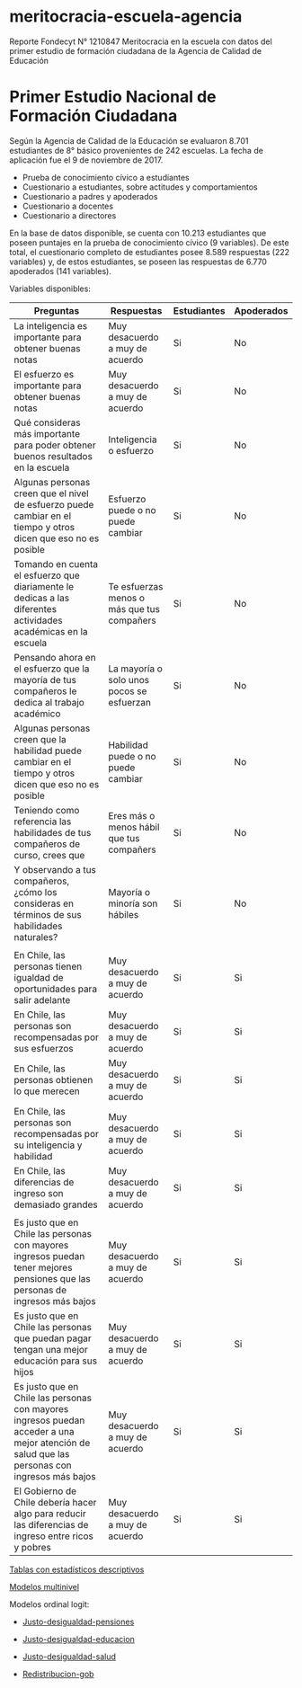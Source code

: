 # meritocracia-escuela-agencia
Reporte Fondecyt N° 1210847 Meritocracia en la escuela con datos del primer estudio de formación ciudadana de la Agencia de Calidad de Educación

# Primer Estudio Nacional de Formación Ciudadana

Según la Agencia de Calidad de la Educación se evaluaron 8.701 estudiantes de 8° básico provenientes de 242 escuelas. La fecha de aplicación fue el 9 de noviembre de 2017.

- Prueba de conocimiento cívico a estudiantes
- Cuestionario a estudiantes, sobre actitudes y comportamientos
- Cuestionario a padres y apoderados
- Cuestionario a docentes
- Cuestionario a directores

En la base de datos disponible, se cuenta con 10.213 estudiantes que poseen puntajes en la prueba de conocimiento cívico (9 variables). De este total, el cuestionario completo de estudiantes posee 8.589 respuestas (222 variables) y, de estos estudiantes, se poseen las respuestas de 6.770 apoderados (141 variables).

Variables disponibles:

| Preguntas | Respuestas | Estudiantes | Apoderados |
|-|-|-|-|
| La inteligencia es importante para obtener buenas notas | Muy desacuerdo a muy de acuerdo | Si | No |
| El esfuerzo es importante para obtener buenas notas| Muy desacuerdo a muy de acuerdo  | Si | No |
| Qué consideras más importante para poder obtener buenos resultados en la escuela | Inteligencia o esfuerzo | Si | No |
| Algunas personas creen que el nivel de esfuerzo puede cambiar en el tiempo y otros dicen que eso no es posible | Esfuerzo puede o no puede cambiar  | Si | No |
| Tomando en cuenta el esfuerzo que diariamente le dedicas a las diferentes actividades académicas en la escuela | Te esfuerzas menos o más que tus compañers | Si | No |
| Pensando ahora en el esfuerzo que la mayoría de tus compañeros le dedica al trabajo académico |  La mayoría o solo unos pocos se esfuerzan | Si | No |
| Algunas personas creen que la habilidad puede cambiar en el tiempo y otros dicen que eso no es posible | Habilidad puede o no puede cambiar | Si | No |
| Teniendo como referencia las habilidades de tus compañeros de curso, crees que | Eres más o menos hábil que tus compañers | Si | No |
| Y observando a tus compañeros, ¿cómo los consideras en términos de sus habilidades naturales? | Mayoría o minoría son hábiles | Si | No |
| | | | |
| En Chile, las personas tienen igualdad de oportunidades para salir adelante | Muy desacuerdo a muy de acuerdo | Si | Si |
| En Chile, las personas son recompensadas por sus esfuerzos | Muy desacuerdo a muy de acuerdo | Si | Si |
| En Chile, las personas obtienen lo que merecen | Muy desacuerdo a muy de acuerdo | Si | Si |
| En Chile, las personas son recompensadas por su inteligencia y habilidad | Muy desacuerdo a muy de acuerdo | Si | Si |
| En Chile, las diferencias de ingreso son demasiado grandes | Muy desacuerdo a muy de acuerdo | Si | Si |
| | | | |
| Es justo que en Chile las personas con mayores ingresos puedan tener mejores pensiones que las personas de ingresos más bajos | Muy desacuerdo a muy de acuerdo | Si | Si |
| Es justo que en Chile las personas que puedan pagar tengan una mejor educación para sus hijos | Muy desacuerdo a muy de acuerdo | Si | Si |
| Es justo que en Chile las personas con mayores ingresos puedan acceder a una mejor atención de salud que las personas con ingresos más bajos | Muy desacuerdo a muy de acuerdo | Si | Si |
| El Gobierno de Chile debería hacer algo para reducir las diferencias de ingreso entre ricos y pobres | Muy desacuerdo a muy de acuerdo | Si | Si |


[Tablas con estadísticos descriptivos](https://educacion-meritocracia.github.io/meritocracia-escuela-agencia/processing/descriptivos-meritocracia.html)

[Modelos multinivel](https://educacion-meritocracia.github.io/meritocracia-escuela-agencia/processing/analisis-multinivel.html)

Modelos ordinal logit:

- [Justo-desigualdad-pensiones](https://educacion-meritocracia.github.io/meritocracia-escuela-agencia/processing/01-justpension.html)

- [Justo-desigualdad-educacion](https://educacion-meritocracia.github.io/meritocracia-escuela-agencia/processing/02-justeduc.html)

- [Justo-desigualdad-salud](https://educacion-meritocracia.github.io/meritocracia-escuela-agencia/processing/03-justsalud.html)

- [Redistribucion-gob](https://educacion-meritocracia.github.io/meritocracia-escuela-agencia/processing/04-redis.html)


